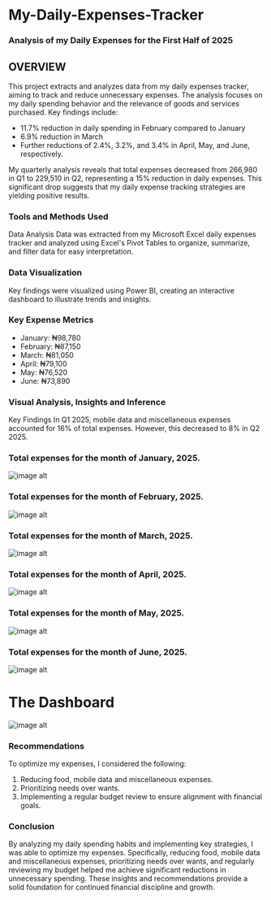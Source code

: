 # My-Daily-Expenses-Tracker
### Analysis of my Daily Expenses for the First Half of 2025
## OVERVIEW 
This project extracts and analyzes data from my daily expenses tracker, aiming to track and reduce unnecessary expenses. The analysis focuses on my daily spending behavior and the relevance of goods and services purchased. Key findings include:

- 11.7% reduction in daily spending in February compared to January
- 6.9% reduction in March
- Further reductions of 2.4%, 3.2%, and 3.4% in April, May, and June, respectively.

My quarterly analysis reveals that total expenses decreased from 266,980 in Q1 to 229,510 in Q2, representing a 15% reduction in daily expenses. This significant drop suggests that my daily expense tracking strategies are yielding positive results.

### Tools and Methods Used

Data Analysis
Data was extracted from my Microsoft Excel daily expenses tracker and analyzed using Excel's Pivot Tables to organize, summarize, and filter data for easy interpretation.

### Data Visualization
Key findings were visualized using Power BI, creating an interactive dashboard to illustrate trends and insights.

### Key Expense Metrics
- January: ₦98,780
- February: ₦87,150
- March: ₦81,050
- April: ₦79,100
- May: ₦76,520
- June: ₦73,890

### Visual Analysis, Insights and Inference

Key Findings
In Q1 2025, mobile data and miscellaneous expenses accounted for 16% of total expenses. However, this decreased to 8% in Q2 2025.




### Total expenses for the month of January, 2025.



![image alt](https://github.com/isaacayeni225/My-Daily-Expenses-Tracker/blob/014bbe2c334e1003f77676f7af72f56ff7f0f97c/JAN.png)




### Total expenses for the month of February, 2025.



![image alt](https://github.com/isaacayeni225/My-Daily-Expenses-Tracker/blob/0932d809bda67962f7c5ea4843ad60669d4eaae6/FEB.png)




### Total expenses for the month of March, 2025.



![image alt](https://github.com/isaacayeni225/My-Daily-Expenses-Tracker/blob/90b9e36dc745194f957b7a93976697e674e3b952/MAR.png)




### Total expenses for the month of April, 2025.



![image alt](https://github.com/isaacayeni225/My-Daily-Expenses-Tracker/blob/aaf7e3e69d39100623283062599916a443aecad5/APRIL.png)




### Total expenses for the month of May, 2025.



![image alt](https://github.com/isaacayeni225/My-Daily-Expenses-Tracker/blob/cc3e02b4344ed49d0e23f4e45cca7ca0feba1433/MAY2.png)




### Total expenses for the month of June, 2025.



![image alt](https://github.com/isaacayeni225/My-Daily-Expenses-Tracker/blob/2a4838439321c18b8683c698fad07b2ac48f663d/JUNE.png)





# The Dashboard





![image alt](https://github.com/isaacayeni225/My-Daily-Expenses-Tracker/blob/a8eefc31cd6c8dffb80575905f88b8d9d3539d59/Screenshot%20(14).png)





### Recommendations
To optimize my expenses, I considered the following:
1. Reducing food, mobile data and miscellaneous expenses.
2. Prioritizing needs over wants.
3. Implementing a regular budget review to ensure alignment with financial goals.

### Conclusion
By analyzing my daily spending habits and implementing key strategies, I was able to optimize my expenses. Specifically, reducing food, mobile data and miscellaneous expenses, prioritizing needs over wants, and regularly reviewing my budget helped me achieve significant reductions in unnecessary spending. These insights and recommendations provide a solid foundation for continued financial discipline and growth.   






